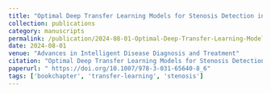 ```yaml
---
title: "Optimal Deep Transfer Learning Models for Stenosis Detection in X-ray Angiography Images"
collection: publications
category: manuscripts
permalink: /publication/2024-08-01-Optimal-Deep-Transfer-Learning-Models-for-Stenosis-Detection-in-X-ray-Angiography-Images
date: 2024-08-01
venue: "Advances in Intelligent Disease Diagnosis and Treatment"
citation: "Optimal Deep Transfer Learning Models for Stenosis Detection in X-ray Angiography Images. *Advances in Intelligent Disease Diagnosis and Treatment*, 2024.  https://doi.org/10.1007/978-3-031-65640-8_6"
paperurl: " https://doi.org/10.1007/978-3-031-65640-8_6"
tags: ['bookchapter', 'transfer-learning', 'stenosis']
---
```

